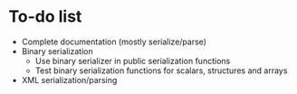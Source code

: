 # To-do list

* Complete documentation (mostly serialize/parse)
* Binary serialization
  * Use binary serializer in public serialization functions
  * Test binary serialization functions for scalars, structures and arrays
* XML serialization/parsing
